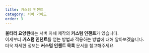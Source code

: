 ```yaml
---
title: 커스텀 인챈트
category: 서버 가이드
order: 3
---
```


**울타리 요양원**에는 서버 자체 제작의 **커스텀 인챈트**가 있습니다.<br>이제부터 **커스텀 인챈트**를 얻는 방법과 적용하는 방법에 대해 알아보겠습니다.<br>더욱 자세한 정보는 **커스텀 인챈트 목록** 문서를 참고해주세요.